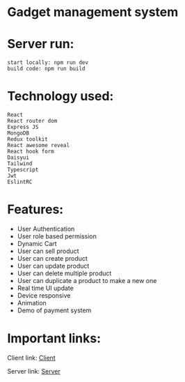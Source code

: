 # Gadget management system

# Server run:
    start locally: npm run dev
    build code: npm run build
   
# Technology used:
    React
    React router dom
    Express JS
    MongoDB
    Redux toolkit
    React awesome reveal
    React hook form
    Daisyui
    Tailwind
    Typescript
    Jwt
    EslintRC
    
    
# Features:
  + User Authentication
  + User role based permission
  + Dynamic Cart
  + User can sell product
  + User can create product
  + User can update product
  + User can delete multiple product
  + User can duplicate a product to make a new one
  + Real time UI update
  + Device responsive
  + Animation
  + Demo of payment system


# Important links:
   Client link: [Client](https://gadgets-client-side.vercel.app)

   Server link: [Server](https://gadgets-server-side.vercel.app)

